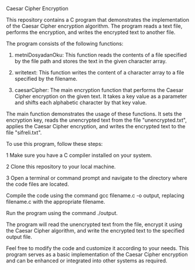 Caesar Cipher Encryption

This repository contains a C program that demonstrates the implementation of the Caesar Cipher encryption algorithm. The program reads a text file, performs the encryption, and writes the encrypted text to another file.

The program consists of the following functions:

1. metniDosyadanOku: This function reads the contents of a file specified by the file path and stores the text in the given character array.

2. writetext: This function writes the content of a character array to a file specified by the filename.

3. caesarCipher: The main encryption function that performs the Caesar Cipher encryption on the given text. It takes a key value as a parameter and shifts each alphabetic character by that key value.

The main function demonstrates the usage of these functions. It sets the encryption key, reads the unencrypted text from the file "unencrypted.txt", applies the Caesar Cipher encryption, and writes the encrypted text to the file "sifreli.txt".

To use this program, follow these steps:

1 Make sure you have a C compiler installed on your system.

2 Clone this repository to your local machine.

3 Open a terminal or command prompt and navigate to the directory where the code files are located.

Compile the code using the command gcc filename.c -o output, replacing filename.c with the appropriate filename.

Run the program using the command ./output.

The program will read the unencrypted text from the file, encrypt it using the Caesar Cipher algorithm, and write the encrypted text to the specified output file.

Feel free to modify the code and customize it according to your needs. This program serves as a basic implementation of the Caesar Cipher encryption and can be enhanced or integrated into other systems as required.
